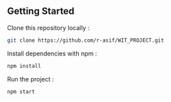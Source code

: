 ## Getting Started

Clone this repository locally :

``` bash
git clone https://github.com/r-asif/WIT_PROJECT.git
```

Install dependencies with npm :

``` bash
npm install
```

Run the project :

``` bash
npm start
```

